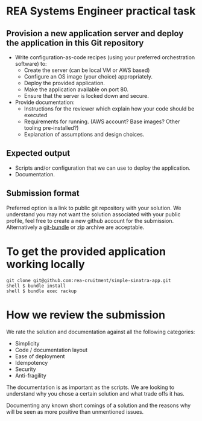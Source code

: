 REA Systems Engineer practical task
===================================

Provision a new application server and deploy the application in this Git repository
------------------------------------------------------------------------------------
- Write configuration-as-code recipes (using your preferred orchestration software) to:
  - Create the server (can be local VM or AWS based)
  - Configure an OS image (your choice) appropriately.
  - Deploy the provided application.
  - Make the application available on port 80.
  - Ensure that the server is locked down and secure.
- Provide documentation:
  - Instructions for the reviewer which explain how your code should be executed
  - Requirements for running. (AWS account? Base images? Other tooling pre-installed?)
  - Explanation of assumptions and design choices.

Expected output
---------------
- Scripts and/or configuration that we can use to deploy the application.
- Documentation.

Submission format
-----------------
Preferred option is a link to public git repository with your solution. We understand you may not want the solution associated with your public profile, feel free to create a new github account for the submission. Alternatively a [git-bundle](https://www.kernel.org/pub/software/scm/git/docs/git-bundle.html) or zip archive are acceptable.


To get the provided application working locally
===============================================

    git clone git@github.com:rea-cruitment/simple-sinatra-app.git
    shell $ bundle install
    shell $ bundle exec rackup


How we review the submission
============================
We rate the solution and documentation against all the following categories:

- Simplicity
- Code / documentation layout
- Ease of deployment
- Idempotency
- Security
- Anti-fragility

The documentation is as important as the scripts. We are looking to understand why you chose a certain solution and what trade offs it has.

Documenting any known short comings of a solution and the reasons why will be seen as more positive than unmentioned issues. 


